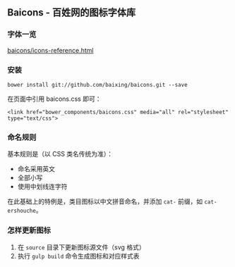 ## Baicons - 百姓网的图标字体库

### 字体一览

[baicons/icons-reference.html](http://baixing.github.io/baicons/icons-reference.html)

### 安装

`bower install git://github.com/baixing/baicons.git --save`

在页面中引用 baicons.css 即可：

`<link href="bower_components/baicons.css" media="all" rel="stylesheet" type="text/css">`

### 命名规则

基本规则是（以 CSS 类名传统为准）：

* 命名采用英文
* 全部小写
* 使用中划线连字符

在此基础上的特例是，类目图标以中文拼音命名，并添加 `cat-` 前缀，如 `cat-ershouche`。

### 怎样更新图标

1. 在 `source` 目录下更新图标源文件（svg 格式）
1. 执行 `gulp build` 命令生成图标和对应样式表
